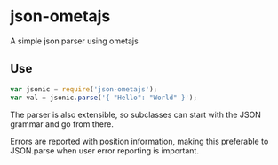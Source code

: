 json-ometajs
============

A simple json parser using ometajs

Use
----

```javascript
var jsonic = require('json-ometajs');
var val = jsonic.parse('{ "Hello": "World" }');
```

The parser is also extensible, so subclasses can start with the JSON grammar and go from there.

Errors are reported with position information, making this preferable to JSON.parse when user error reporting is important.
